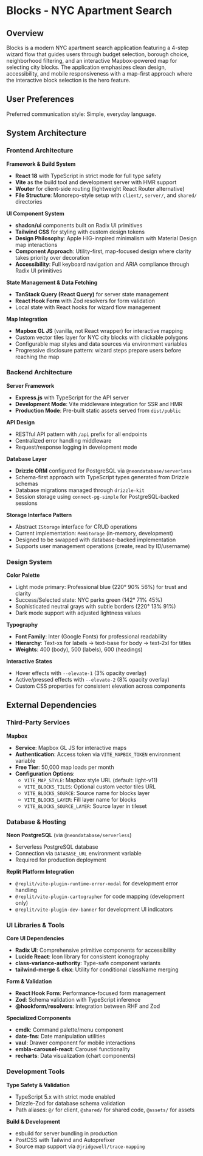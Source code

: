 # Blocks - NYC Apartment Search

## Overview

Blocks is a modern NYC apartment search application featuring a 4-step wizard flow that guides users through budget selection, borough choice, neighborhood filtering, and an interactive Mapbox-powered map for selecting city blocks. The application emphasizes clean design, accessibility, and mobile responsiveness with a map-first approach where the interactive block selection is the hero feature.

## User Preferences

Preferred communication style: Simple, everyday language.

## System Architecture

### Frontend Architecture

**Framework & Build System**
- **React 18** with TypeScript in strict mode for full type safety
- **Vite** as the build tool and development server with HMR support
- **Wouter** for client-side routing (lightweight React Router alternative)
- **File Structure**: Monorepo-style setup with `client/`, `server/`, and `shared/` directories

**UI Component System**
- **shadcn/ui** components built on Radix UI primitives
- **Tailwind CSS** for styling with custom design tokens
- **Design Philosophy**: Apple HIG-inspired minimalism with Material Design map interactions
- **Component Approach**: Utility-first, map-focused design where clarity takes priority over decoration
- **Accessibility**: Full keyboard navigation and ARIA compliance through Radix UI primitives

**State Management & Data Fetching**
- **TanStack Query (React Query)** for server state management
- **React Hook Form** with Zod resolvers for form validation
- Local state with React hooks for wizard flow management

**Map Integration**
- **Mapbox GL JS** (vanilla, not React wrapper) for interactive mapping
- Custom vector tiles layer for NYC city blocks with clickable polygons
- Configurable map styles and data sources via environment variables
- Progressive disclosure pattern: wizard steps prepare users before reaching the map

### Backend Architecture

**Server Framework**
- **Express.js** with TypeScript for the API server
- **Development Mode**: Vite middleware integration for SSR and HMR
- **Production Mode**: Pre-built static assets served from `dist/public`

**API Design**
- RESTful API pattern with `/api` prefix for all endpoints
- Centralized error handling middleware
- Request/response logging in development mode

**Database Layer**
- **Drizzle ORM** configured for PostgreSQL via `@neondatabase/serverless`
- Schema-first approach with TypeScript types generated from Drizzle schemas
- Database migrations managed through `drizzle-kit`
- Session storage using `connect-pg-simple` for PostgreSQL-backed sessions

**Storage Interface Pattern**
- Abstract `IStorage` interface for CRUD operations
- Current implementation: `MemStorage` (in-memory, development)
- Designed to be swapped with database-backed implementation
- Supports user management operations (create, read by ID/username)

### Design System

**Color Palette**
- Light mode primary: Professional blue (220° 90% 56%) for trust and clarity
- Success/Selected state: NYC parks green (142° 71% 45%)
- Sophisticated neutral grays with subtle borders (220° 13% 91%)
- Dark mode support with adjusted lightness values

**Typography**
- **Font Family**: Inter (Google Fonts) for professional readability
- **Hierarchy**: Text-xs for labels → text-base for body → text-2xl for titles
- **Weights**: 400 (body), 500 (labels), 600 (headings)

**Interactive States**
- Hover effects with `--elevate-1` (3% opacity overlay)
- Active/pressed effects with `--elevate-2` (8% opacity overlay)
- Custom CSS properties for consistent elevation across components

## External Dependencies

### Third-Party Services

**Mapbox**
- **Service**: Mapbox GL JS for interactive maps
- **Authentication**: Access token via `VITE_MAPBOX_TOKEN` environment variable
- **Free Tier**: 50,000 map loads per month
- **Configuration Options**:
  - `VITE_MAP_STYLE`: Mapbox style URL (default: light-v11)
  - `VITE_BLOCKS_TILES`: Optional custom vector tiles URL
  - `VITE_BLOCKS_SOURCE`: Source name for blocks layer
  - `VITE_BLOCKS_LAYER`: Fill layer name for blocks
  - `VITE_BLOCKS_SOURCE_LAYER`: Source layer in tileset

### Database & Hosting

**Neon PostgreSQL** (via `@neondatabase/serverless`)
- Serverless PostgreSQL database
- Connection via `DATABASE_URL` environment variable
- Required for production deployment

**Replit Platform Integration**
- `@replit/vite-plugin-runtime-error-modal` for development error handling
- `@replit/vite-plugin-cartographer` for code mapping (development only)
- `@replit/vite-plugin-dev-banner` for development UI indicators

### UI Libraries & Tools

**Core UI Dependencies**
- **Radix UI**: Comprehensive primitive components for accessibility
- **Lucide React**: Icon library for consistent iconography
- **class-variance-authority**: Type-safe component variants
- **tailwind-merge** & **clsx**: Utility for conditional className merging

**Form & Validation**
- **React Hook Form**: Performance-focused form management
- **Zod**: Schema validation with TypeScript inference
- **@hookform/resolvers**: Integration between RHF and Zod

**Specialized Components**
- **cmdk**: Command palette/menu component
- **date-fns**: Date manipulation utilities
- **vaul**: Drawer component for mobile interactions
- **embla-carousel-react**: Carousel functionality
- **recharts**: Data visualization (chart components)

### Development Tools

**Type Safety & Validation**
- TypeScript 5.x with strict mode enabled
- Drizzle-Zod for database schema validation
- Path aliases: `@/` for client, `@shared/` for shared code, `@assets/` for assets

**Build & Development**
- esbuild for server bundling in production
- PostCSS with Tailwind and Autoprefixer
- Source map support via `@jridgewell/trace-mapping`